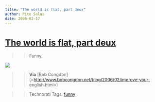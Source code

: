 ```yaml
---
title: "The world is flat, part deux"
author: Pito Salas
date: 2006-02-17
---
```

# [The world is flat, part deux](None)



>>

>> Funny.

>>

>>
[![](https://i0.wp.com/www.bobcongdon.net/images/sinking.jpg?w=584)](<http://www.bobcongdon.net/media/sinking.mpg>)

>>

>> **Via** [Bob Congdon](<http://www.bobcongdon.net/blog/2006/02/improve-your-
english.html>)

>>

>> Technorati Tags: [funny](<http://www.technorati.com/tag/funny>)


